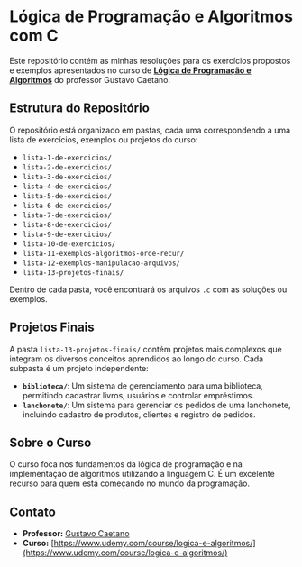 # Lógica de Programação e Algoritmos com C

Este repositório contém as minhas resoluções para os exercícios propostos e exemplos apresentados no curso de **[Lógica de Programação e Algoritmos](https://www.udemy.com/course/logica-e-algoritmos/)** do professor Gustavo Caetano.

## Estrutura do Repositório

O repositório está organizado em pastas, cada uma correspondendo a uma lista de exercícios, exemplos ou projetos do curso:

- `lista-1-de-exercicios/`
- `lista-2-de-exercicios/`
- `lista-3-de-exercicios/`
- `lista-4-de-exercicios/`
- `lista-5-de-exercicios/`
- `lista-6-de-exercicios/`
- `lista-7-de-exercicios/`
- `lista-8-de-exercicios/`
- `lista-9-de-exercicios/`
- `lista-10-de-exercicios/`
- `lista-11-exemplos-algoritmos-orde-recur/`
- `lista-12-exemplos-manipulacao-arquivos/`
- `lista-13-projetos-finais/`

Dentro de cada pasta, você encontrará os arquivos `.c` com as soluções ou exemplos.

## Projetos Finais

A pasta `lista-13-projetos-finais/` contém projetos mais complexos que integram os diversos conceitos aprendidos ao longo do curso. Cada subpasta é um projeto independente:

- **`biblioteca/`**: Um sistema de gerenciamento para uma biblioteca, permitindo cadastrar livros, usuários e controlar empréstimos.
- **`lanchonete/`**: Um sistema para gerenciar os pedidos de uma lanchonete, incluindo cadastro de produtos, clientes e registro de pedidos.

## Sobre o Curso

O curso foca nos fundamentos da lógica de programação e na implementação de algoritmos utilizando a linguagem C. É um excelente recurso para quem está começando no mundo da programação.

## Contato

- **Professor:** [Gustavo Caetano](https://www.linkedin.com/in/oguscaetano/)
- **Curso:** [https://www.udemy.com/course/logica-e-algoritmos/](https://www.udemy.com/course/logica-e-algoritmos/)